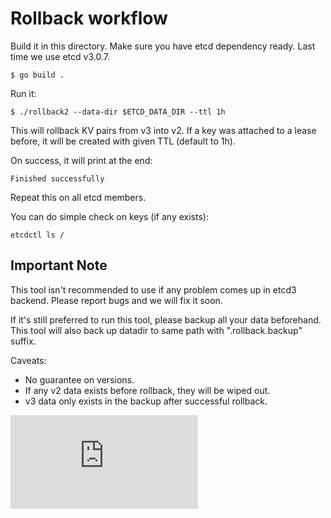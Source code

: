# Rollback workflow

Build it in this directory.
Make sure you have etcd dependency ready. Last time we use etcd v3.0.7.
```
$ go build .
```


Run it:
```
$ ./rollback2 --data-dir $ETCD_DATA_DIR --ttl 1h
```

This will rollback KV pairs from v3 into v2.
If a key was attached to a lease before, it will be created with given TTL (default to 1h).

On success, it will print at the end:
```
Finished successfully
```

Repeat this on all etcd members.

You can do simple check on keys (if any exists):
```
etcdctl ls /
```

Important Note
------

This tool isn't recommended to use if any problem comes up in etcd3 backend.
Please report bugs and we will fix it soon.

If it's still preferred to run this tool, please backup all your data beforehand.
This tool will also back up datadir to same path with ".rollback.backup" suffix.

Caveats:
- No guarantee on versions.
- If any v2 data exists before rollback, they will be wiped out.
- v3 data only exists in the backup after successful rollback.


[![Analytics](https://kubernetes-site.appspot.com/UA-36037335-10/GitHub/cluster/images/etcd/rollback/README.md?pixel)]()